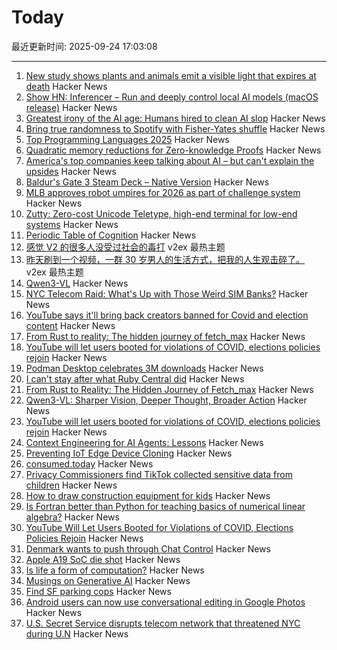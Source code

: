 # Today

最近更新时间: 2025-09-24 17:03:08

--- 
1. [New study shows plants and animals emit a visible light that expires at death](https://pubs.acs.org/doi/10.1021/acs.jpclett.4c03546) Hacker News
2. [Show HN: Inferencer – Run and deeply control local AI models (macOS release)](https://inferencer.com/) Hacker News
3. [Greatest irony of the AI age: Humans hired to clean AI slop](https://www.sify.com/ai-analytics/greatest-irony-of-the-ai-age-humans-being-increasingly-hired-to-clean-ai-slop/) Hacker News
4. [Bring true randomness to Spotify with Fisher-Yates shuffle](https://github.com/vuciv/true-random-shuffle) Hacker News
5. [Top Programming Languages 2025](https://spectrum.ieee.org/top-programming-languages-2025) Hacker News
6. [Quadratic memory reductions for Zero-knowledge Proofs](https://github.com/logannye/space-efficient-zero-knowledge-proofs) Hacker News
7. [America's top companies keep talking about AI – but can't explain the upsides](https://www.ft.com/content/e93e56df-dd9b-40c1-b77a-dba1ca01e473) Hacker News
8. [Baldur's Gate 3 Steam Deck – Native Version](https://larian.com/support/faqs/steam-deck-native-version_121) Hacker News
9. [MLB approves robot umpires for 2026 as part of challenge system](https://www.espn.com/mlb/story/_/id/46357017/mlb-approves-robot-umpires-2026-part-challenge-system) Hacker News
10. [Zutty: Zero-cost Unicode Teletype, high-end terminal for low-end systems](https://git.hq.sig7.se/zutty.git) Hacker News
11. [Periodic Table of Cognition](https://kk.org/thetechnium/the-periodic-table-of-cognition/) Hacker News
12. [感觉 V2 的很多人没受过社会的毒打](https://www.v2ex.com/t/1161409) v2ex 最热主题
13. [昨天刷到一个视频，一群 30 岁男人的生活方式，把我的人生观击碎了。](https://www.v2ex.com/t/1161407) v2ex 最热主题
14. [Qwen3-VL](https://qwen.ai/blog?id=99f0335c4ad9ff6153e517418d48535ab6d8afef&from=research.latest-advancements-list) Hacker News
15. [NYC Telecom Raid: What's Up with Those Weird SIM Banks?](https://tedium.co/2025/09/23/secret-service-raid-sim-bank-telecom-hardware/) Hacker News
16. [YouTube says it'll bring back creators banned for Covid and election content](https://www.businessinsider.com/youtube-reinstate-channels-banned-over-covid-content-policies-2025-9) Hacker News
17. [From Rust to reality: The hidden journey of fetch_max](https://questdb.com/blog/rust-fetch-max-compiler-journey/) Hacker News
18. [YouTube will let users booted for violations of COVID, elections policies rejoin](https://www.businessinsider.com/youtube-reinstate-channels-banned-over-covid-content-policies-2025-9) Hacker News
19. [Podman Desktop celebrates 3M downloads](https://podman-desktop.io/blog/3-million) Hacker News
20. [I can't stay after what Ruby Central did](https://gist.github.com/simi/349d881d16d3d86947945615a47c60ca) Hacker News
21. [From Rust to Reality: The Hidden Journey of Fetch_max](https://questdb.com/blog/rust-fetch-max-compiler-journey/) Hacker News
22. [Qwen3-VL: Sharper Vision, Deeper Thought, Broader Action](https://qwen.ai/blog?id=99f0335c4ad9ff6153e517418d48535ab6d8afef&from=research.latest-advancements-list) Hacker News
23. [YouTube will let users booted for violations of COVID, elections policies rejoin](https://www.offthepress.com/youtube-will-let-users-booted-for-repeated-violations-of-covid-elections-policies-rejoin/) Hacker News
24. [Context Engineering for AI Agents: Lessons](https://manus.im/blog/Context-Engineering-for-AI-Agents-Lessons-from-Building-Manus) Hacker News
25. [Preventing IoT Edge Device Cloning](https://www.embedded.com/preventing-iot-device-cloning/) Hacker News
26. [consumed.today](https://consumed.today/) Hacker News
27. [Privacy Commissioners find TikTok collected sensitive data from children](https://www.priv.gc.ca/en/opc-news/news-and-announcements/2025/nr-c_250923/) Hacker News
28. [How to draw construction equipment for kids](https://alyssarosenberg.substack.com/p/how-to-draw-construction-equipment) Hacker News
29. [Is Fortran better than Python for teaching basics of numerical linear algebra?](https://loiseaujc.github.io/posts/blog-title/fortran_vs_python.html) Hacker News
30. [YouTube Will Let Users Booted for Violations of COVID, Elections Policies Rejoin](https://www.offthepress.com/youtube-will-let-users-booted-for-repeated-violations-of-covid-elections-policies-rejoin/) Hacker News
31. [Denmark wants to push through Chat Control](https://netzpolitik.org/2025/internes-protokoll-daenemark-will-chatkontrolle-durchdruecken/) Hacker News
32. [Apple A19 SoC die shot](https://chipwise.tech/our-portfolio/apple-a19-dieshot/) Hacker News
33. [Is life a form of computation?](https://thereader.mitpress.mit.edu/is-life-a-form-of-computation/) Hacker News
34. [Musings on Generative AI](https://leejo.github.io/2025/09/23/gaps/) Hacker News
35. [Find SF parking cops](https://walzr.com/sf-parking/) Hacker News
36. [Android users can now use conversational editing in Google Photos](https://blog.google/products/photos/android-conversational-editing-google-photos/) Hacker News
37. [U.S. Secret Service disrupts telecom network that threatened NYC during U.N](https://www.cbsnews.com/news/u-s-secret-service-disrupts-telecom-network-threatened-new-york-city-u-n-general-assembly/) Hacker News
